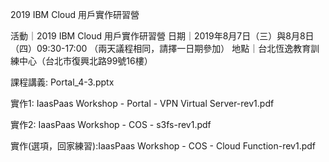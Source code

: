 2019 IBM Cloud 用戶實作研習營

活動｜2019 IBM Cloud 用戶實作研習營
日期｜2019年8月7日（三）與8月8日（四）09:30-17:00 （兩天議程相同，請擇一日期參加）
地點｜台北恆逸教育訓練中心（台北市復興北路99號16樓）

課程講義: Portal_4-3.pptx

實作1: IaasPaas Workshop - Portal - VPN Virtual Server-rev1.pdf

實作2: IaasPaas Workshop - COS - s3fs-rev1.pdf

實作(選項，回家練習):IaasPaas Workshop - COS - Cloud Function-rev1.pdf
